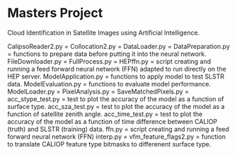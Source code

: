 # Masters Project

Cloud Identification in Satellite Images using Artificial Intelligence. 

CalipsoReader2.py =
Collocation2.py =
DataLoader.py =
DataPreparation.py = functions to prepare data before putting it into the neural network.
FileDownloader.py = 
FullProcess.py =
HEPffn.py = script creating and running a feed forward neural network (FFN) adapted to run directly on the HEP server.
ModelApplication.py = functions to apply model to test SLSTR data.
ModelEvaluation.py = functions to evaluate model performance.
ModelLoader.py =
PixelAnalysis.py =
SaveMatchedPixels.py =
acc_stype_test.py = test to plot the accuracy of the model as a function of surface type.
acc_sza_test.py = test to plot the accuracy of the model as a function of satellite zenith angle.
acc_time_test.py = test to plot the accuracy of the model as a function of time difference between CALIOP (truth) and SLSTR (training) data.
ffn.py = script creating and running a feed forward neural network (FFN)
interp.py =
vfm_feature_flags2.py = function to translate CALIOP feature type bitmasks to differenent surface type.
